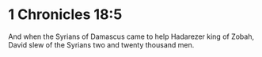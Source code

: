# 1 Chronicles 18:5

And when the Syrians of Damascus came to help Hadarezer king of Zobah, David slew of the Syrians two and twenty thousand men.